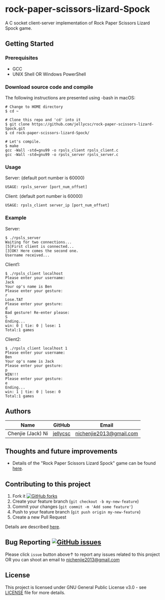# rock-paper-scissors-lizard-Spock
A C socket client-server implementation of Rock Paper Scissors Lizard Spock game.

## Getting Started

### Prerequisites

* GCC
* UNIX Shell OR Windows PowerShell

### Download source code and compile
The following instructions are presented using -bash in macOS:
```
# Change to HOME directory
$ cd ~

# Clone this repo and 'cd' into it
$ git clone https://github.com/jellycsc/rock-paper-scissors-lizard-Spock.git
$ cd rock-paper-scissors-lizard-Spock/

# Let's compile.
$ make
gcc -Wall -std=gnu99 -o rpsls_client rpsls_client.c
gcc -Wall -std=gnu99 -o rpsls_server rpsls_server.c
```

### Usage
Server: (default port number is 60000)
```
USAGE: rpsls_server [port_num_offset]
```

Client: (default port number is 60000)
```
USAGE: rpsls_client server_ip [port_num_offset]
```

### Example
Server:
```
$ ./rpsls_server 
Waiting for two connections...
[5]First client is connected...
[3]OK! Here comes the second one.
Username received...
```

Client1:
```
$ ./rpsls_client localhost
Please enter your username:
Jack
Your op's name is Ben
Please enter your gesture:
r
Lose.TAT
Please enter your gesture:
d
Bad gesture! Re-enter please:
S
Ending...
win: 0 | tie: 0 | lose: 1
Total:1 games
```

Client2:
```
$ ./rpsls_client localhost 1
Please enter your username:
Ben
Your op's name is Jack
Please enter your gesture:
p
WIN!!!
Please enter your gesture:
e
Ending...
win: 1 | tie: 0 | lose: 0
Total:1 games
```

## Authors

| Name                    | GitHub                                     | Email
| ----------------------- | ------------------------------------------ | -------------------------
| Chenjie (Jack) Ni       | [jellycsc](https://github.com/jellycsc)    | nichenjie2013@gmail.com

## Thoughts and future improvements

* Details of the "Rock Paper Scissors Lizard Spock" game can be found [here](http://bigbangtheory.wikia.com/wiki/Rock_Paper_Scissors_Lizard_Spock).

## Contributing to this project

1. Fork it [![GitHub forks](https://img.shields.io/github/forks/jellycsc/rock-paper-scissors-lizard-Spock.svg?style=social&label=Fork&maxAge=2592000)](https://github.com/jellycsc/rock-paper-scissors-lizard-Spock/fork)
2. Create your feature branch (`git checkout -b my-new-feature`)
3. Commit your changes (`git commit -m 'Add some feature'`)
4. Push to your feature branch (`git push origin my-new-feature`)
5. Create a new Pull Request

Details are described [here](https://git-scm.com/book/en/v2/GitHub-Contributing-to-a-Project).

## Bug Reporting [![GitHub issues](https://img.shields.io/github/issues/jellycsc/rock-paper-scissors-lizard-Spock.svg)](https://github.com/jellycsc/rock-paper-scissors-lizard-Spock/issues/)

Please click `issue` button above↑ to report any issues related to this project  
OR you can shoot an email to <nichenjie2013@gmail.com>

## License
This project is licensed under GNU General Public License v3.0 - see [LICENSE](LICENSE) file for more details.
